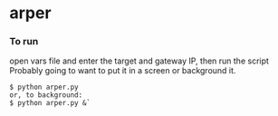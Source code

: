 # arper

### To run

open vars file and enter the target and gateway IP, then run the script <br>
Probably going to want to put it in a screen or background it. <br>
~~~~
$ python arper.py 
or, to background:
$ python arper.py &`
~~~~